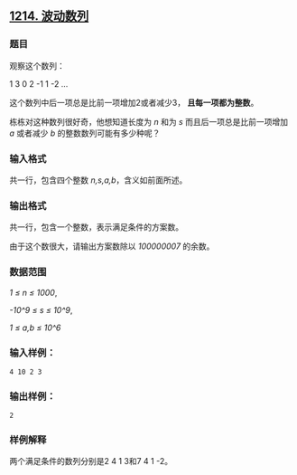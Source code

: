 ## [1214. 波动数列](https://www.acwing.com/problem/content/1216/)

### 题目

观察这个数列：

1 3 0 2 -1 1 -2 …

这个数列中后一项总是比前一项增加2或者减少3， **且每一项都为整数**。

栋栋对这种数列很好奇，他想知道长度为 *n* 和为 *s* 而且后一项总是比前一项增加 *a* 或者减少 *b* 的整数数列可能有多少种呢？

### 输入格式

共一行，包含四个整数 *n,s,a,b*，含义如前面所述。

### 输出格式

共一行，包含一个整数，表示满足条件的方案数。

由于这个数很大，请输出方案数除以 *100000007* 的余数。

### 数据范围

*1 ≤ n ≤ 1000*,

*-10^9 ≤ s ≤ 10^9*,

*1 ≤ a,b ≤ 10^6*

### 输入样例：

```
4 10 2 3
```

### 输出样例：

```
2
```

### 样例解释

两个满足条件的数列分别是2 4 1 3和7 4 1 -2。
